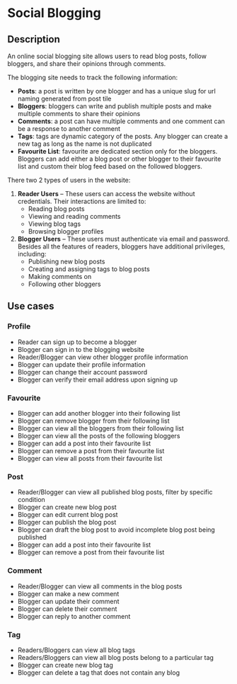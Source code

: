 # Social Blogging

## Description
An online social blogging site allows users to read blog posts, follow bloggers, and share their opinions through comments.

The blogging site needs to track the following information:
- **Posts**: a post is written by one blogger and has a unique slug for url naming generated from post tile
- **Bloggers**: bloggers can write and publish multiple posts and make multiple comments to share their opinions
- **Comments**: a post can have multiple comments and one comment can be a response to another comment
- **Tags**: tags are dynamic category of the posts. Any blogger can create a new tag as long as the name is not duplicated
- **Favourite List**: favourite are dedicated section only for the bloggers. Bloggers can add either a blog post or
other blogger to their favourite list and custom their blog feed based on the followed bloggers.

There two 2 types of users in the website:
1. **Reader Users** – These users can access the website without credentials. Their interactions are limited to:
   - Reading blog posts
   - Viewing and reading comments
   - Viewing blog tags
   - Browsing blogger profiles
2. **Blogger Users** – These users must authenticate via email and password. Besides all the features of readers,
bloggers have additional privileges, including:
   - Publishing new blog posts
   - Creating and assigning tags to blog posts
   - Making comments on 
   - Following other bloggers

## Use cases
### Profile
- Reader can sign up to become a blogger
- Blogger can sign in to the blogging website
- Reader/Blogger can view other blogger profile information
- Blogger can update their profile information
- Blogger can change their account password
- Blogger can verify their email address upon signing up

### Favourite
- Blogger can add another blogger into their following list
- Blogger can remove blogger from their following list
- Blogger can view all the bloggers from their following list
- Blogger can view all the posts of the following bloggers
- Blogger can add a post into their favourite list
- Blogger can remove a post from their favourite list
- Blogger can view all posts from their favourite list

### Post
- Reader/Blogger can view all published blog posts, filter by specific condition
- Blogger can create new blog post
- Blogger can edit current blog post
- Blogger can publish the blog post
- Blogger can draft the blog post to avoid incomplete blog post being published
- Blogger can add a post into their favourite list
- Blogger can remove a post from their favourite list

### Comment
- Reader/Blogger can view all comments in the blog posts
- Blogger can make a new comment
- Blogger can update their comment
- Blogger can delete their comment
- Blogger can reply to another comment

### Tag
- Readers/Bloggers can view all blog tags
- Readers/Bloggers can view all blog posts belong to a particular tag
- Blogger can create new blog tag
- Blogger can delete a tag that does not contain any blog
